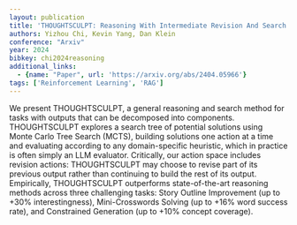 ```yaml
---
layout: publication
title: 'THOUGHTSCULPT: Reasoning With Intermediate Revision And Search'
authors: Yizhou Chi, Kevin Yang, Dan Klein
conference: "Arxiv"
year: 2024
bibkey: chi2024reasoning
additional_links:
  - {name: "Paper", url: 'https://arxiv.org/abs/2404.05966'}
tags: ['Reinforcement Learning', 'RAG']
---
```

We present THOUGHTSCULPT, a general reasoning and search method for tasks
with outputs that can be decomposed into components. THOUGHTSCULPT explores a
search tree of potential solutions using Monte Carlo Tree Search (MCTS),
building solutions one action at a time and evaluating according to any
domain-specific heuristic, which in practice is often simply an LLM evaluator.
Critically, our action space includes revision actions: THOUGHTSCULPT may
choose to revise part of its previous output rather than continuing to build
the rest of its output. Empirically, THOUGHTSCULPT outperforms state-of-the-art
reasoning methods across three challenging tasks: Story Outline Improvement (up
to +30% interestingness), Mini-Crosswords Solving (up to +16% word success
rate), and Constrained Generation (up to +10% concept coverage).
